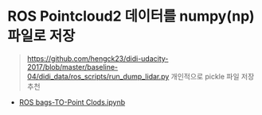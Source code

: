 # ROS Pointcloud2 데이터를 numpy(np)파일로 저장 

> https://github.com/hengck23/didi-udacity-2017/blob/master/baseline-04/didi_data/ros_scripts/run_dump_lidar.py
> 개인적으로 pickle 파일 저장 추천
















* [ROS bags-TO-Point Clods.ipynb](https://gist.github.com/anonymous/e675ea14113252be321320be62248034)










